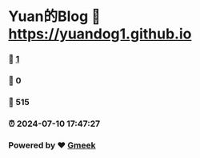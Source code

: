 # Yuan的Blog :link: https://yuandog1.github.io 
### :page_facing_up: [1](https://yuandog1.github.io/tag.html) 
### :speech_balloon: 0 
### :hibiscus: 515 
### :alarm_clock: 2024-07-10 17:47:27 
### Powered by :heart: [Gmeek](https://github.com/Meekdai/Gmeek)

